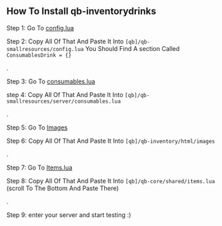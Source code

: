 ## How To Install **qb-inventorydrinks**


Step 1: Go To [config.lua](https://github.com/Marshxan/qb-inventoryitems/blob/main/config.lua) 

Step 2: Copy All Of That And Paste It Into ``[qb]/qb-smallresources/config.lua`` You Should Find A section Called ``ConsumablesDrink = {}``

.

Step 3: Go To [consumables.lua](https://github.com/Marshxan/qb-inventoryitems/blob/main/consumables.lua) 

step 4: Copy All Of That And Paste It Into ``[qb]/qb-smallresources/server/consumables.lua``

.

Step 5: Go To [Images](https://github.com/Marshxan/qb-inventoryitems/tree/main/images)

Step 6: Copy All Of That And Paste It Into ``[qb]/qb-inventory/html/images``

.

Step 7: Go To [Items.lua](github.com/Marshxan/qb-inventoryitems/blob/main/items.lua)

Step 8: Copy All Of That And Paste It Into ``[qb]/qb-core/shared/items.lua`` (scroll To The Bottom And Paste There)

.

Step 9: enter your server and start testing :)
